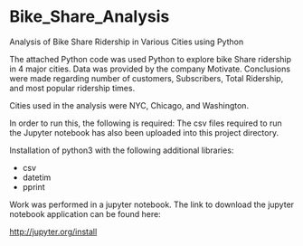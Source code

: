 # Bike_Share_Analysis
Analysis of Bike Share Ridership in Various Cities using Python

The attached Python code was used Python to explore bike Share ridership in 4 major cities. Data was provided by
the company Motivate. Conclusions were made regarding number of customers, Subscribers, Total Ridership, and most
popular ridership times.

Cities used in the analysis were NYC, Chicago, and Washington.

In order to run this, the following is required:
The csv files required to run the Jupyter notebook has also been uploaded into this project directory.

Installation of python3 with the following additional libraries:
- csv
- datetim
- pprint


Work was performed in a jupyter notebook. The link to download the jupyter notebook application can be found here:

http://jupyter.org/install